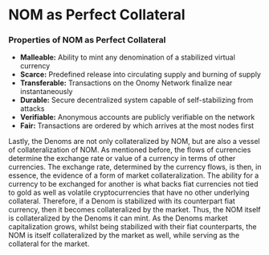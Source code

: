 # NOM as Perfect Collateral

### Properties of NOM as Perfect Collateral

* **Malleable:** Ability to mint any denomination of a stabilized virtual currency
* **Scarce:** Predefined release into circulating supply and burning of supply
* **Transferable:** Transactions on the Onomy Network finalize near instantaneously
* **Durable:** Secure decentralized system capable of self-stabilizing from attacks
* **Verifiable:** Anonymous accounts are publicly verifiable on the network
* **Fair:** Transactions are ordered by which arrives at the most nodes first

Lastly, the Denoms are not only collateralized by NOM, but are also a vessel of collateralization of NOM. As mentioned before, the flows of currencies determine the exchange rate or value of a currency in terms of other currencies. The exchange rate, determined by the currency flows, is then, in essence, the evidence of a form of market collateralization. The ability for a currency to be exchanged for another is what backs fiat currencies not tied to gold as well as volatile cryptocurrencies that have no other underlying collateral. Therefore, if a Denom is stabilized with its counterpart fiat currency, then it becomes collateralized by the market. Thus, the NOM itself is collateralized by the Denoms it can mint. As the Denoms market capitalization grows, whilst being stabilized with their fiat counterparts, the NOM is itself collateralized by the market as well, while serving as the collateral for the market.

